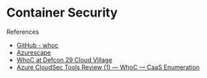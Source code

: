 # Container Security

References

- [GitHub - whoc](https://github.com/twistlock/whoc)
- [Azurescape](https://unit42.paloaltonetworks.com/azure-container-instances/)
- [WhoC at Defcon 29 Cloud Village](https://www.youtube.com/watch?v=DF0qoCsHKT4)
- [Azure CloudSec Tools Review (1) — WhoC — CaaS Enumeration](https://davidokeyode.medium.com/cloudsec-research-and-pentest-tools-for-azure-1-whoc-public-cloud-caas-bb80c6d06b29)
